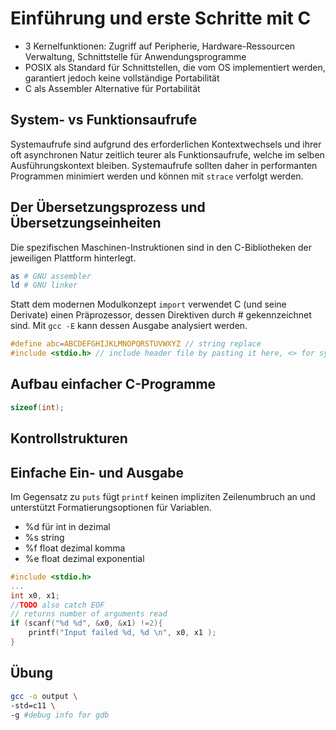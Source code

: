 # Einführung und erste Schritte mit C

- 3 Kernelfunktionen: Zugriff auf Peripherie, Hardware-Ressourcen Verwaltung, Schnittstelle für Anwendungsprogramme
- POSIX als Standard für Schnittstellen, die vom OS implementiert werden, garantiert jedoch keine vollständige Portabilität
- C als Assembler Alternative für Portabilität 
## System- vs Funktionsaufrufe
Systemaufrufe sind aufgrund des erforderlichen Kontextwechsels und ihrer oft asynchronen Natur zeitlich teurer als Funktionsaufrufe,
welche im selben Ausführungskontext bleiben.
Systemaufrufe sollten daher in performanten Programmen minimiert werden und können mit `strace` verfolgt werden.
## Der Übersetzungsprozess und Übersetzungseinheiten
Die spezifischen Maschinen-Instruktionen sind in den C-Bibliotheken der jeweiligen Plattform hinterlegt.
```bash
as # GNU assembler
ld # GNU linker
```
Statt dem modernen Modulkonzept `import` verwendet C (und seine Derivate) einen Präprozessor, dessen Direktiven durch # gekennzeichnet sind.
Mit `gcc -E` kann dessen Ausgabe analysiert werden.
```c
#define abc=ABCDEFGHIJKLMNOPQRSTUVWXYZ // string replace
#include <stdio.h> // include header file by pasting it here, <> for system files, "" for relative path
```

## Aufbau einfacher C-Programme
```c
sizeof(int);
```
## Kontrollstrukturen
## Einfache Ein- und Ausgabe
Im Gegensatz zu `puts` fügt `printf` keinen impliziten Zeilenumbruch an und unterstützt Formatierungsoptionen für Variablen.
- %d für int in dezimal
- %s string
- %f float dezimal komma
- %e float dezimal exponential
```c
#include <stdio.h>
...
int x0, x1;
//TODO also catch EOF
// returns number of arguments read
if (scanf("%d %d", &x0, &x1) !=2){
    printf("Input failed %d, %d \n", x0, x1 );
}
```

## Übung
```bash
gcc -o output \
-std=c11 \
-g #debug info for gdb
```